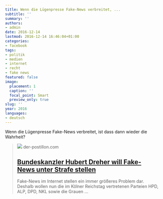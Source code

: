 ```yaml
---
title: Wenn die Lügenpresse Fake-News verbreitet, ...
subtitle: ''
summary: ''
authors:
- admin
date: 2016-12-14
lastmod: 2016-12-14 16:46:04+01:00
categories:
- facebook
tags:
- politik
- medien
- internet
- recht
- fake news
featured: false
image:
  placement: 1
  caption: ''
  focal_point: Smart
  preview_only: true
slug: ''
year: 2016
languages:
- deutsch
---
```


Wenn die Lügenpresse Fake-News verbreitet, ist dass dann wieder die Wahrheit?
> [![](https://4.bp.blogspot.com/-Kv6V-BSmnfI/WFAS1fiMq4I/AAAAAAAAmgA/AoJ_SbV5Djokm-_8XHpgxar2LQz9CXK8QCLcB/w1600/Fotolia_119528193_S.jpg)](http://www.der-postillon.com/2016/12/dreher-fake-news.html)
> der-postillon.com
> ## [Bundeskanzler Hubert Dreher will Fake-News unter Strafe stellen](http://www.der-postillon.com/2016/12/dreher-fake-news.html)
>
>Fake-News im Internet stellen ein immer größeres Problem dar. Deshalb wollen nun die im Kölner Reichstag vertretenen Parteien HPD, ALP, DPD, NKL sowie die Grauen ...